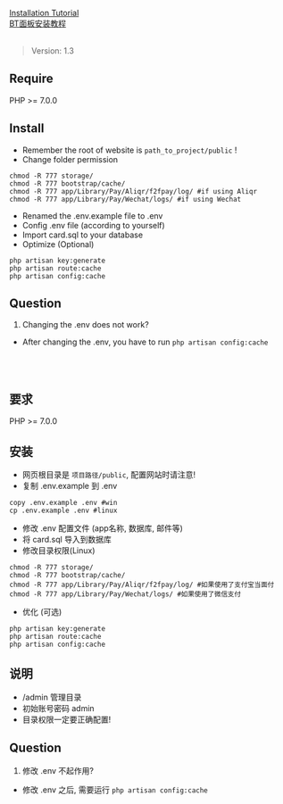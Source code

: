 [Installation Tutorial](https://github.com/Tai7sy/card-system/wiki/BT%E9%9D%A2%E6%9D%BF%E5%AE%89%E8%A3%85%E6%95%99%E7%A8%8B)<br>
[BT面板安装教程](https://github.com/Tai7sy/card-system/wiki/BT%E9%9D%A2%E6%9D%BF%E5%AE%89%E8%A3%85%E6%95%99%E7%A8%8B)<br><br>

> Version: 1.3

## Require
PHP >= 7.0.0

## Install
 - Remember the root of website is `path_to_project/public` !
 - Change folder permission
```
chmod -R 777 storage/
chmod -R 777 bootstrap/cache/
chmod -R 777 app/Library/Pay/Aliqr/f2fpay/log/ #if using Aliqr
chmod -R 777 app/Library/Pay/Wechat/logs/ #if using Wechat
```
 - Renamed the .env.example file to .env
 - Config .env file (according to yourself)
 - Import card.sql to your database
 - Optimize (Optional)
```
php artisan key:generate
php artisan route:cache
php artisan config:cache
```
## Question
1. Changing the .env does not work?
 - After changing the .env, you have to run `php artisan config:cache`

</br>
</br>

## 要求
PHP >= 7.0.0

## 安装
 - 网页根目录是 `项目路径/public`, 配置网站时请注意!
 - 复制 .env.example 到 .env
```
copy .env.example .env #win
cp .env.example .env #linux
```
 - 修改 .env 配置文件 (app名称, 数据库, 邮件等)
 - 将 card.sql 导入到数据库
 - 修改目录权限(Linux)
```
chmod -R 777 storage/
chmod -R 777 bootstrap/cache/
chmod -R 777 app/Library/Pay/Aliqr/f2fpay/log/ #如果使用了支付宝当面付
chmod -R 777 app/Library/Pay/Wechat/logs/ #如果使用了微信支付
```
 - 优化 (可选)
```
php artisan key:generate
php artisan route:cache
php artisan config:cache
```

## 说明
 - /admin 管理目录
 - 初始账号密码 admin
 - 目录权限一定要正确配置!

## Question
1. 修改 .env 不起作用?
- 修改 .env 之后, 需要运行 `php artisan config:cache`


